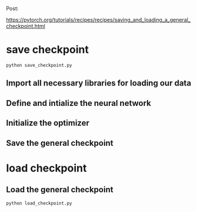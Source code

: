 Post:

https://pytorch.org/tutorials/recipes/recipes/saving_and_loading_a_general_checkpoint.html

# save checkpoint

```
python save_checkpoint.py
```

## Import all necessary libraries for loading our data
## Define and intialize the neural network
## Initialize the optimizer
## Save the general checkpoint

# load checkpoint
## Load the general checkpoint

```
python load_checkpoint.py
```